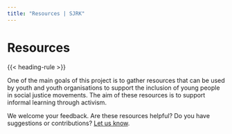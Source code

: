```yaml
---
title: "Resources | SJRK"
---
```

# Resources

{{< heading-rule >}}

One of the main goals of this project is to gather resources that can be used by youth and youth organisations to support the inclusion of young people in social justice movements. The aim of these resources is to support informal learning through activism.

We welcome your feedback. Are these resources helpful? Do you have suggestions or contributions? [Let us know](https://wiki.fluidproject.org/display/fluid/Social+Justice+Repair+Kit#SocialJusticeRepairKit-JoinUsJoinUs).
